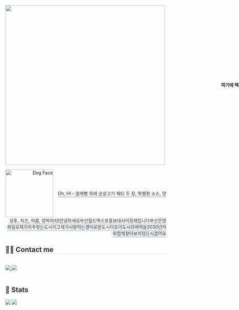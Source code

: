 <div style="display: flex; justify-content: space-between; align-items: center; height: 500px;">
<!-- 이미지 -->
  <div style="flex: 1; display: flex; justify-content: center;">
    <a href="https://youtu.be/QxOpuD5iO0k?si=b6vpE2hL8xfhUUmy">
    <img src="https://img1.daumcdn.net/thumb/R1280x0/?scode=mtistory2&fname=https%3A%2F%2Fblog.kakaocdn.net%2Fdn%2FqvR8d%2FbtsLHS8IG4x%2FfRUNRUtcxqH64BgftObcb1%2Fimg.jpg" width="500" height="500" style="object-fit: cover;" />
    </a>
  </div>
    <!-- 텍스트 -->
  <div style="flex: 1; display: flex; justify-content: center;">
    <h4 style="width: 500px; text-align: center; line-height: 100px;">
        여기에 텍스트를 넣으세요
    </h4>
  </div>
</div>


<p align="right">
  <img src="https://raw.githubusercontent.com/Tarikul-Islam-Anik/Animated-Fluent-Emojis/master/Emojis/Animals/Dog%20Face.png" alt="Dog Face" width="150" height="150" style="vertical-align: middle; margin-right: 10px;" />
  <span style="border-bottom: 5px solid #d8dee4; color: #282d33; vertical-align: middle;">
    Oh, HI - 참깨빵 위에 순살고기 패티 두 장, 특별한 소스, 양상추, 치즈, 피클, 양파까지!안녕하세요부산월드엑스포홍보대사이정재입니다부산은영화일로제가자주찾는도시이고제가사랑하는경이로운도시이죠이도시의매력을2030년저와함께찾아보지않으시겠어요
  </span>
</p>




 <div style=●(#" style="color:white; font-size:10px; text-shadow:1px 1px 1px #97A9B9; text-decoration:none;) ●(#" style="color:white; font-size:15px; text-shadow:1px 1px 1px #97A9B9; text-decoration:none;) 뭐 어떻게 할 수 있는거지(#" style="text-decoration:none; color:black; background:white; border-radius:20px; line-height:1.3; padding:6.5px; display: inline-block; box-shadow: 1px 1px 1px #97A9B9;)>

   </div>
   <div style="text-align: left;">
   <h2 style="border-bottom: 1px solid #d8dee4; color: #282d33;"> 🧑‍💻 Contact me </h2> <br> 
   <div style="text-align: left;"> <a href=https://velog.io/@hktysh/posts> <img src="https://img.shields.io/badge/Velog-20C997?style=for-the-badge&logo=Velog&logoColor=white&link=https://velog.io/@hktysh/posts"> </a>
        <a href=mailto:hktysh@nextrunners.co.kr> <img src="https://img.shields.io/badge/Gmail-EA4335?style=for-the-badge&logo=Gmail&logoColor=white&link=mailto:hktysh@nextrunners.co.kr"> </a>
         </div>  <br> 
   <div style="text-align: left;">  </div> 
   </div>
   <div style="text-align: left;"> 
   <h2 style="border-bottom: 1px solid #; color: #282d33;"> 🏅 Stats </h2> 
       <div style="text-align: left;"> 
             <img src="https://github-readme-stats.vercel.app/api/top-langs/?username=YSH1214&layout=compact&hide=javascript,css,scss&langs_count=8"/>
<img src=https://github-readme-stats.vercel.app/api?username=myeongbogyeong&show_icons=true
         /> </div> 
   </div>

  

